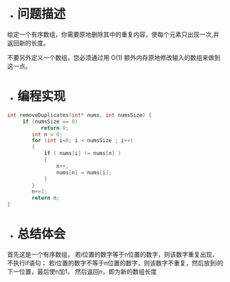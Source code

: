 * # 问题描述
给定一个有序数组，你需要原地删除其中的重复内容，使每个元素只出现一次,并返回新的长度。

不要另外定义一个数组，您必须通过用 O(1) 额外内存原地修改输入的数组来做到这一点。
* # 编程实现
```c
int removeDuplicates(int* nums, int numsSize) {
     if (numsSize == 0)  
           return 0;    
        int n = 0; 
        for (int i=0; i < numsSize ; i++)
        {  
            if ( nums[i] != nums[n] ) 
            {  
                n++;  
                nums[n] = nums[i];  
            }  
        }  
        n+=1;   
        return n;  
}
```
* # 总结体会
首先这是一个有序数组，
若i位置的数字等于n位置的数字，则该数字重复出现，不执行if语句；
若i位置的数字不等于n位置的数字，则该数字不重复，然后放到i的下一位置，最后使n加1，
然后返回n，即为新的数组长度

